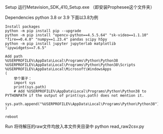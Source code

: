Setup
    运行Metavision_SDK_410_Setup.exe
    （即安装Prophesee这个文件夹）

Dependencies
    python 3.8 or 3.9
    下面以3.8为例

    Install packages
    python -m pip install pip --upgrade
    python -m pip install "opencv-python==4.5.5.64" "sk-video==1.1.10" "fire==0.4.0" "numpy==1.23.4" pandas scipy h5py
    python -m pip install jupyter jupyterlab matplotlib "ipywidgets==7.6.5"

    Add path
    %USERPROFILE%\AppData\Local\Programs\Python\Python38
    %USERPROFILE%\AppData\Local\Programs\Python\Python38\Scripts
    %USERPROFILE%\AppData\Local\Microsoft\WindowsApps
    (
        举个栗子：
        import sys
        print(sys.path)
        # Add %USERPROFILE%\AppData\Local\Programs\Python\Python38 to PYTHONPATH if the output of print(sys.path) does not mention it.
        sys.path.append("%USERPROFILE%\AppData\Local\Programs\Python\Python38")
    )
    
    reboot

Run
    将待解压的raw文件均放入本文件夹目录中
    python read_raw2csv.py
